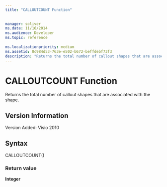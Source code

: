 ```yaml
---
title: "CALLOUTCOUNT Function"
 
 
manager: soliver
ms.date: 11/16/2014
ms.audience: Developer
ms.topic: reference
 
ms.localizationpriority: medium
ms.assetid: 0c984d53-763e-e502-b672-beffdebf73f3
description: "Returns the total number of callout shapes that are associated with the shape."
---
```


# CALLOUTCOUNT Function

Returns the total number of callout shapes that are associated with the shape.
  
## Version Information

Version Added: Visio 2010 
  
## Syntax

CALLOUTCOUNT()
  
### Return value

 **Integer**
  

